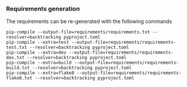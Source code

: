 ### Requirements generation

The requirements can be re-generated with the following commands
```
pip-compile --output-file=requirements/requirements.txt --resolver=backtracking pyproject.toml
pip-compile --extra=test --output-file=requirements/requirements-test.txt --resolver=backtracking pyproject.toml
pip-compile --extra=dev --output-file=requirements/requirements-dev.txt --resolver=backtracking pyproject.toml
pip-compile --extra=build --output-file=requirements/requirements-build.txt --resolver=backtracking pyproject.toml
pip-compile --extra=flake8 --output-file=requirements/requirements-flake8.txt --resolver=backtracking pyproject.toml
```
